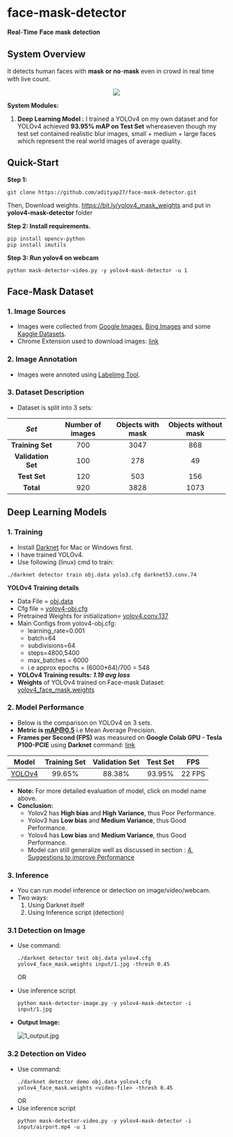 # face-mask-detector
𝐑𝐞𝐚𝐥-𝐓𝐢𝐦𝐞 𝐅𝐚𝐜𝐞 𝐦𝐚𝐬𝐤 𝐝𝐞𝐭𝐞𝐜𝐭𝐢𝐨𝐧 


## System Overview

It detects human faces with 𝐦𝐚𝐬𝐤 𝐨𝐫 𝐧𝐨-𝐦𝐚𝐬𝐤 even in crowd in real time with live count.

<p align="center">
  <img src="https://github.com/adityap27/face-mask-detector/blob/master/media/readme-airport.gif?raw=true">
</p>

**System Modules:**
  
1. **Deep Learning Model :** I trained a YOLOv4 on my own dataset and for YOLOv4 achieved **93.95% mAP on Test Set** whereaseven though my test set contained realistic blur images, small + medium + large faces which represent the real world images of average quality.  
  



## Quick-Start
**Step 1:**
```
git clone https://github.com/adityap27/face-mask-detector.git
```
Then, Download weights. https://bit.ly/yolov4_mask_weights and put in **yolov4-mask-detector** folder

**Step 2: Install requirements.**
```
pip install opencv-python
pip install imutils
```
**Step 3: Run yolov4 on webcam**
```
python mask-detector-video.py -y yolov4-mask-detector -u 1
```
## Face-Mask Dataset

### 1. Image Sources
- Images were collected from [Google Images](https://www.google.com/imghp?hl=en), [Bing Images](https://www.bing.com/images/trending?form=Z9LH) and some [Kaggle Datasets](https://www.kaggle.com/vtech6/medical-masks-dataset).
- Chrome Extension used to download images: [link](https://download-all-images.mobilefirst.me/)

### 2. Image Annotation
- Images were annoted using [Labelimg Tool](https://github.com/tzutalin/labelImg).

### 3. Dataset Description
- Dataset is split into 3 sets:

|_Set_|Number of images|Objects with mask|Objects without mask|
|:--:|:--:|:--:|:--:|
|**Training Set**| 700 | 3047 | 868 |
|**Validation Set**| 100 | 278 | 49 |
|**Test Set**| 120 | 503 | 156 |
|**Total**|920|3828|1073|



## Deep Learning Models

### 1. Training
- Install [Darknet](https://github.com/AlexeyAB/darknet) for Mac or Windows first.
- I have trained YOLOv4.
- Use following (linux) cmd to train:


```console
./darknet detector train obj.data yolo3.cfg darknet53.conv.74
```



**YOLOv4 Training details**

- Data File = [obj.data](https://raw.githubusercontent.com/adityap27/face-mask-detector/master/yolov4-mask-detector/obj.data)
- Cfg file  = [yolov4-obj.cfg](https://raw.githubusercontent.com/adityap27/face-mask-detector/master/yolov4-mask-detector/yolov4-obj.cfg)
- Pretrained Weights for initialization= [yolov4.conv.137](https://github.com/AlexeyAB/darknet/releases/download/darknet_yolo_v3_optimal/yolov4.conv.137)
- Main Configs from yolov4-obj.cfg:
	- learning_rate=0.001
	- batch=64
	- subdivisions=64
	- steps=4800,5400
	- max_batches = 6000
	- i.e approx epochs = (6000*64)/700 = 548
- **YOLOv4 Training results: _1.19 avg loss_**
- **Weights** of YOLOv4 trained on Face-mask Dataset: [yolov4_face_mask.weights](https://bit.ly/yolov4_mask_weights)

### 2. Model Performance
- Below is the comparison on YOLOv4 on 3 sets.
- **Metric is mAP@0.5** i.e Mean Average Precision.
- **Frames per Second (FPS)** was measured on **Google Colab GPU - Tesla P100-PCIE** using **Darknet** command: [link](https://github.com/AlexeyAB/darknet#how-to-evaluate-fps-of-yolov4-on-gpu)

| Model | Training Set | Validation Set | Test Set | FPS |
|:--:|:--:|:--:|:--:|:--:|
| [YOLOv4](https://github.com/adityap27/face-mask-detector/blob/master/media/YOLOv4%20Performance.jpg?raw=true) | 99.65% | 88.38% | 93.95% | 22 FPS |
- **Note:** For more detailed evaluation of model, click on model name above.
- **Conclusion:**
	- Yolov2 has **High bias** and **High Variance**, thus Poor Performance.
	- Yolov3 has **Low bias** and **Medium Variance**, thus Good Performance.
	- Yolov4 has **Low bias** and **Medium Variance**, thus Good Performance.
	- Model can still generalize well as discussed in section : [4. Suggestions to improve Performance](#Suggestions-to-improve-Performance)

### 3. Inference

- You can run model inference or detection on image/video/webcam.
- Two ways:
	1. Using Darknet itself
	2. Using Inference script (detection)

### 3.1 Detection on Image
- Use command:
	```
	./darknet detector test obj.data yolov4.cfg yolov4_face_mask.weights input/1.jpg -thresh 0.45
	```
	OR
- Use inference script
	```
	python mask-detector-image.py -y yolov4-mask-detector -i input/1.jpg
	```
- **Output Image:**
	
	![1_output.jpg](https://github.com/adityap27/face-mask-detector/blob/master/output/1_output.jpg?raw=true)


### 3.2 Detection on Video
- Use command:
	```
	./darknet detector demo obj.data yolov4.cfg yolov4_face_mask.weights <video-file> -thresh 0.45
	```
	OR
- Use inference script
	```
	python mask-detector-video.py -y yolov4-mask-detector -i input/airport.mp4 -u 1
	```
	

	



